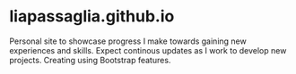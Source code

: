 # liapassaglia.github.io
Personal site to showcase progress I make towards gaining new experiences and skills.
Expect continous updates as I work to develop new projects.
Creating using Bootstrap features.
